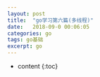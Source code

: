 ```yaml
---
layout: post
title:  "go学习第六篇(多线程)"
date:   2018-09-0 00:06:05
categories: go
tags: go基础
excerpt: go
---
```


* content
{:toc}
